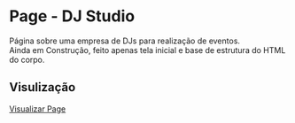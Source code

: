 <h1> Page - DJ Studio </h1>
Página sobre uma empresa de DJs para realização de eventos. <br> Ainda em Construção, feito apenas tela inicial e base de estrutura do HTML do corpo.

<h2> Visulização </h2>
<a href="https://felipejuzo02.github.io/page-djstudio/">Visualizar Page</a>
